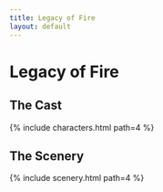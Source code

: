 ```yaml
---
title: Legacy of Fire
layout: default
---
```


# Legacy of Fire

## The Cast

{% include characters.html path=4 %}

## The Scenery

{% include scenery.html path=4 %}

